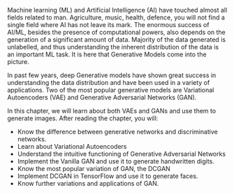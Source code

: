 Machine learning (ML) and Artificial Intelligence (AI) have touched almost all fields related to man. Agriculture, music, health, defence, you will not find a single field where AI has not leave its mark. The enormous success of AI/ML, besides the presence of computational powers, also depends on the generation of a significant amount of data. Majority of the data generated is unlabelled, and thus understanding the inherent distribution of the data is an important ML task. It is here that Generative Models come into the picture.

In past few years, deep Generative models have shown great success in understanding the data distribution and have been used in a variety of applications. Two of the most popular generative models are Variational Autoencoders (VAE) and Generative Adversarial Networks (GAN).

In this chapter, we will learn about both VAEs and GANs and use them to generate images. After reading the chapter, you will:

* Know the difference between generative networks and discriminative networks.
* Learn about Variational Autoencoders
* Understand the intuitive functioning of Generative Adversarial Networks
* Implement the Vanilla GAN and use it to generate handwritten digits.
* Know the most popular variation of GAN, the DCGAN
* Implement DCGAN in TensorFlow and use it to generate faces.
* Know further variations and applications of GAN.
